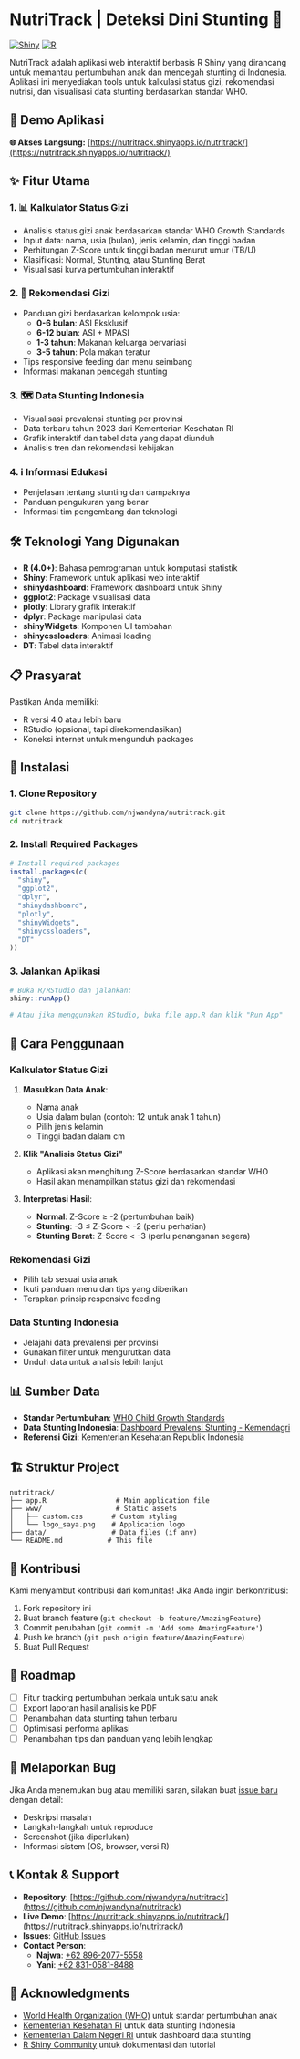 # NutriTrack | Deteksi Dini Stunting 🌱

[![Shiny](https://img.shields.io/badge/Shiny-Dashboard-blue)](https://nutritrack.shinyapps.io/nutritrack/)
[![R](https://img.shields.io/badge/R-4.0%2B-blue)](https://www.r-project.org/)

NutriTrack adalah aplikasi web interaktif berbasis R Shiny yang dirancang untuk memantau pertumbuhan anak dan mencegah stunting di Indonesia. Aplikasi ini menyediakan tools untuk kalkulasi status gizi, rekomendasi nutrisi, dan visualisasi data stunting berdasarkan standar WHO.

## 🚀 Demo Aplikasi

**🌐 Akses Langsung:** [https://nutritrack.shinyapps.io/nutritrack/](https://nutritrack.shinyapps.io/nutritrack/)

## ✨ Fitur Utama

### 1. 📊 Kalkulator Status Gizi
- Analisis status gizi anak berdasarkan standar WHO Growth Standards
- Input data: nama, usia (bulan), jenis kelamin, dan tinggi badan
- Perhitungan Z-Score untuk tinggi badan menurut umur (TB/U)
- Klasifikasi: Normal, Stunting, atau Stunting Berat
- Visualisasi kurva pertumbuhan interaktif

### 2. 🍎 Rekomendasi Gizi
- Panduan gizi berdasarkan kelompok usia:
  - **0-6 bulan**: ASI Eksklusif
  - **6-12 bulan**: ASI + MPASI
  - **1-3 tahun**: Makanan keluarga bervariasi
  - **3-5 tahun**: Pola makan teratur
- Tips responsive feeding dan menu seimbang
- Informasi makanan pencegah stunting

### 3. 🗺️ Data Stunting Indonesia
- Visualisasi prevalensi stunting per provinsi
- Data terbaru tahun 2023 dari Kementerian Kesehatan RI
- Grafik interaktif dan tabel data yang dapat diunduh
- Analisis tren dan rekomendasi kebijakan

### 4. ℹ️ Informasi Edukasi
- Penjelasan tentang stunting dan dampaknya
- Panduan pengukuran yang benar
- Informasi tim pengembang dan teknologi

## 🛠️ Teknologi Yang Digunakan

- **R (4.0+)**: Bahasa pemrograman untuk komputasi statistik
- **Shiny**: Framework untuk aplikasi web interaktif
- **shinydashboard**: Framework dashboard untuk Shiny
- **ggplot2**: Package visualisasi data
- **plotly**: Library grafik interaktif
- **dplyr**: Package manipulasi data
- **shinyWidgets**: Komponen UI tambahan
- **shinycssloaders**: Animasi loading
- **DT**: Tabel data interaktif

## 📋 Prasyarat

Pastikan Anda memiliki:
- R versi 4.0 atau lebih baru
- RStudio (opsional, tapi direkomendasikan)
- Koneksi internet untuk mengunduh packages

## 🔧 Instalasi

### 1. Clone Repository
```bash
git clone https://github.com/njwandyna/nutritrack.git
cd nutritrack
```

### 2. Install Required Packages
```R
# Install required packages
install.packages(c(
  "shiny",
  "ggplot2", 
  "dplyr",
  "shinydashboard",
  "plotly",
  "shinyWidgets",
  "shinycssloaders",
  "DT"
))
```

### 3. Jalankan Aplikasi
```R
# Buka R/RStudio dan jalankan:
shiny::runApp()

# Atau jika menggunakan RStudio, buka file app.R dan klik "Run App"
```

## 📱 Cara Penggunaan

### Kalkulator Status Gizi
1. **Masukkan Data Anak**:
   - Nama anak
   - Usia dalam bulan (contoh: 12 untuk anak 1 tahun)
   - Pilih jenis kelamin
   - Tinggi badan dalam cm

2. **Klik "Analisis Status Gizi"**
   - Aplikasi akan menghitung Z-Score berdasarkan standar WHO
   - Hasil akan menampilkan status gizi dan rekomendasi

3. **Interpretasi Hasil**:
   - **Normal**: Z-Score ≥ -2 (pertumbuhan baik)
   - **Stunting**: -3 ≤ Z-Score < -2 (perlu perhatian)
   - **Stunting Berat**: Z-Score < -3 (perlu penanganan segera)

### Rekomendasi Gizi
- Pilih tab sesuai usia anak
- Ikuti panduan menu dan tips yang diberikan
- Terapkan prinsip responsive feeding

### Data Stunting Indonesia
- Jelajahi data prevalensi per provinsi
- Gunakan filter untuk mengurutkan data
- Unduh data untuk analisis lebih lanjut

## 📊 Sumber Data

- **Standar Pertumbuhan**: [WHO Child Growth Standards](https://www.who.int/tools/child-growth-standards)
- **Data Stunting Indonesia**: [Dashboard Prevalensi Stunting - Kemendagri](https://konvergensi.bangda.kemendagri.go.id/emonev/DashPrev/index/4)
- **Referensi Gizi**: Kementerian Kesehatan Republik Indonesia

## 🏗️ Struktur Project

```
nutritrack/
├── app.R                 # Main application file
├── www/                  # Static assets
│   ├── custom.css       # Custom styling  
│   └── logo_saya.png    # Application logo
├── data/                # Data files (if any)
└── README.md           # This file
```

## 🤝 Kontribusi

Kami menyambut kontribusi dari komunitas! Jika Anda ingin berkontribusi:

1. Fork repository ini
2. Buat branch feature (`git checkout -b feature/AmazingFeature`)
3. Commit perubahan (`git commit -m 'Add some AmazingFeature'`)
4. Push ke branch (`git push origin feature/AmazingFeature`)
5. Buat Pull Request

## 📝 Roadmap

- [ ] Fitur tracking pertumbuhan berkala untuk satu anak
- [ ] Export laporan hasil analisis ke PDF
- [ ] Penambahan data stunting tahun terbaru
- [ ] Optimisasi performa aplikasi
- [ ] Penambahan tips dan panduan yang lebih lengkap

## 🐛 Melaporkan Bug

Jika Anda menemukan bug atau memiliki saran, silakan buat [issue baru](https://github.com/njwandyna/nutritrack/issues) dengan detail:
- Deskripsi masalah
- Langkah-langkah untuk reproduce
- Screenshot (jika diperlukan)
- Informasi sistem (OS, browser, versi R)

## 📞 Kontak & Support

- **Repository**: [https://github.com/njwandyna/nutritrack](https://github.com/njwandyna/nutritrack)
- **Live Demo**: [https://nutritrack.shinyapps.io/nutritrack/](https://nutritrack.shinyapps.io/nutritrack/)
- **Issues**: [GitHub Issues](https://github.com/njwandyna/nutritrack/issues)
- **Contact Person**:
  - **Najwa**: [+62 896-2077-5558](https://wa.me/6289620775558)
  - **Yani**: [+62 831-0581-8488](https://wa.me/6283105818488)


## 🙏 Acknowledgments

- [World Health Organization (WHO)](https://www.who.int/) untuk standar pertumbuhan anak
- [Kementerian Kesehatan RI](https://www.kemkes.go.id/) untuk data stunting Indonesia
- [Kementerian Dalam Negeri RI](https://www.kemendagri.go.id/) untuk dashboard data stunting
- [R Shiny Community](https://shiny.rstudio.com/) untuk dokumentasi dan tutorial
